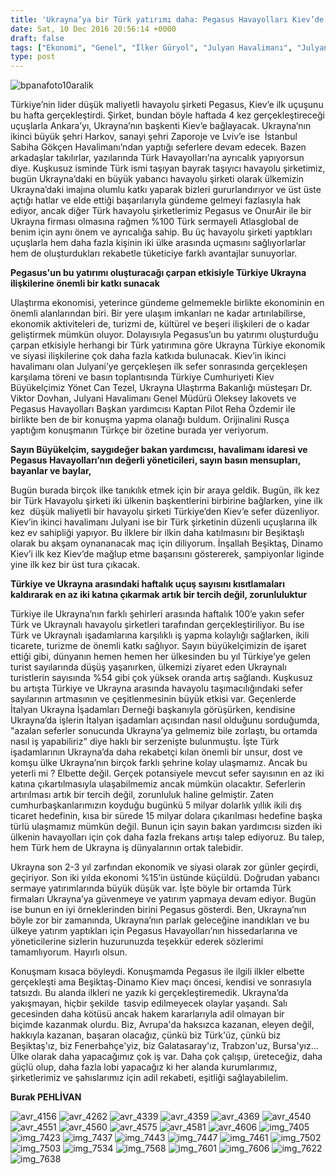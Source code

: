```yaml
---
title: 'Ukrayna’ya bir Türk yatırımı daha: Pegasus Havayolları Kiev’de'
date: Sat, 10 Dec 2016 20:56:14 +0000
draft: false
tags: ["Ekonomi", "Genel", "İlker Güryol", "Julyan Havalimanı", "Julyani Havalimanı", "Kiev", "Pegasus Kiev", "Pegasus Ukrayna", "Reha Özdemir", "Turizm", "Ukrayna", "Ukrayna Beşiktaşlılar Derneği", "Ukrayna Dış İlişkileri", "Yönet Can Tezel"]
type: post
---
```


![bpanafoto10aralik](http://burakpehlivan.org/wp-content/uploads/2016/12/bpanafoto10aralik.jpg)




Türkiye’nin lider düşük maliyetli havayolu şirketi Pegasus, Kiev’e ilk uçuşunu bu hafta gerçekleştirdi. Şirket, bundan böyle haftada 4 kez gerçekleştireceği uçuşlarla Ankara’yı, Ukrayna’nın başkenti Kiev’e bağlayacak. Ukrayna’nın ikinci büyük şehri Harkov, sanayi şehri Zaporoje ve Lviv’e ise  İstanbul Sabiha Gökçen Havalimanı’ndan yaptığı seferlere devam edecek. Bazen arkadaşlar takılırlar, yazılarında Türk Havayolları’na ayrıcalık yapıyorsun diye. Kuşkusuz isminde Türk ismi taşıyan bayrak taşıyıcı havayolu şirketimiz, bugün Ukrayna’daki en büyük yabancı havayolu şirketi olarak ülkemizin Ukrayna’daki imajına olumlu katkı yaparak bizleri gururlandırıyor ve üst üste açtığı hatlar ve elde ettiği başarılarıyla gündeme gelmeyi fazlasıyla hak ediyor, ancak diğer Türk havayolu şirketlerimiz Pegasus ve OnurAir ile bir Ukrayna firması olmasına rağmen %100 Türk sermayeli Atlasglobal de benim için aynı önem ve ayrıcalığa sahip. Bu üç havayolu şirketi yaptıkları uçuşlarla hem daha fazla kişinin iki ülke arasında uçmasını sağlıyorlarlar hem de oluşturdukları rekabetle tüketiciye farklı avantajlar sunuyorlar.




**Pegasus'un bu yatırımı oluşturacağı çarpan etkisiyle Türkiye Ukrayna ilişkilerine önemli bir katkı sunacak**




Ulaştırma ekonomisi, yeterince gündeme gelmemekle birlikte ekonominin en önemli alanlarından biri. Bir yere ulaşım imkanları ne kadar artırılabilirse, ekonomik aktiviteleri de, turizmi de, kültürel ve beşeri ilişkileri de o kadar geliştirmek mümkün oluyor. Dolayısıyla Pegasus’un bu yatırımı oluşturduğu çarpan etkisiyle herhangi bir Türk yatırımına göre Ukrayna Türkiye ekonomik ve siyasi ilişkilerine çok daha fazla katkıda bulunacak. Kiev’in ikinci havalimanı olan Julyani’ye gerçekleşen ilk sefer sonrasında gerçekleşen karşılama töreni ve basın toplantısında Türkiye Cumhuriyeti Kiev Büyükelçimiz Yönet Can Tezel, Ukrayna Ulaştırma Bakanlığı müsteşarı Dr. Viktor Dovhan, Julyani Havalimanı Genel Müdürü Oleksey Iakovets ve Pegasus Havayolları Başkan yardımcısı Kaptan Pilot Reha Özdemir ile birlikte ben de bir konuşma yapma olanağı buldum. Orijinalini Rusça yaptığım konuşmanın Türkçe bir özetine burada yer veriyorum.




**Sayın Büyükelçim, saygıdeğer bakan yardımcısı, havalimanı idaresi ve Pegasus Havayolları’nın değerli yöneticileri, sayın basın mensupları, bayanlar ve baylar,**




Bugün burada birçok ilke tanıkılık etmek için bir araya geldik. Bugün, ilk kez bir Türk Havayolu şirketi iki ülkenin başkentlerini birbirine bağlarken, yine ilk kez  düşük maliyetli bir havayolu şirketi Türkiye’den Kiev’e sefer düzenliyor. Kiev’in ikinci havalimanı Julyani ise bir Türk şirketinin düzenli uçuşlarına ilk kez ev sahipliği yapıyor. Bu ilklere bir ilkin daha katılmasını bir Beşiktaşlı olarak bu akşam oynananacak maç için diliyorum. İnşallah Beşiktaş, Dinamo Kiev’i ilk kez Kiev’de mağlup etme başarısını göstererek, şampiyonlar liginde yine ilk kez bir üst tura çıkacak.




**Türkiye ve Ukrayna arasındaki haftalık uçuş sayısını kısıtlamaları kaldırarak en az iki katına çıkarmak artık bir tercih değil, zorunluluktur**




Türkiye ile Ukrayna’nın farklı şehirleri arasında haftalık 100’e yakın sefer Türk ve Ukraynalı havayolu şirketleri tarafından gerçekleştiriliyor. Bu ise Türk ve Ukraynalı işadamlarına karşılıklı iş yapma kolaylığı sağlarken, ikili ticarete, turizme de önemli katkı sağlıyor. Sayın büyükelçimizin de işaret ettiği gibi, dünyanın hemen hemen her ülkesinden bu yıl Türkiye’ye gelen turist sayılarında düşüş yaşanırken, ülkemizi ziyaret eden Ukraynalı turistlerin sayısında %54 gibi çok yüksek oranda artış sağlandı. Kuşkusuz bu artışta Türkiye ve Ukrayna arasında havayolu taşımacılığındaki sefer sayılarının artmasının ve çeşitlenmesinin büyük etkisi var. Geçenlerde İtalyan Ukrayna İşadamları Derneği başkanıyla görüşürken, kendisine Ukrayna’da işlerin İtalyan işadamları açısından nasıl olduğunu sorduğumda, "azalan seferler sonucunda Ukrayna’ya gelmemiz bile zorlaştı, bu ortamda nasıl iş yapabiliriz" diye haklı bir serzenişte bulunmuştu. İşte Türk işadamlarının Ukrayna’da daha rekabetçi kılan önemli bir unsur, dost ve komşu ülke Ukrayna’nın birçok farklı şehrine kolay ulaşmamız. Ancak bu yeterli mi ? Elbette değil. Gerçek potansiyele mevcut sefer sayısının en az iki katına çıkartılmasıyla ulaşabilmemiz ancak mümkün olacaktır. Seferlerin artırılması artık bir tercih değil, zorunluluk haline gelmiştir. Zaten cumhurbaşkanlarımızın koyduğu bugünkü 5 milyar dolarlık yıllık ikili dış ticaret hedefinin, kısa bir sürede 15 milyar dolara çıkarılması hedefine başka türlü ulaşmamız mümkün değil. Bunun için sayın bakan yardımcısı sizden iki ülkenin havayolları için çok daha fazla frekans artışı talep ediyoruz. Bu talep, hem Türk hem de Ukrayna iş dünyalarının ortak talebidir.




Ukrayna son 2-3 yıl zarfından ekonomik ve siyasi olarak zor günler geçirdi, geçiriyor. Son iki yılda ekonomi %15’in üstünde küçüldü. Doğrudan yabancı sermaye yatırımlarında büyük düşük var. İşte böyle bir ortamda Türk firmaları Ukrayna’ya güvenmeye ve yatırım yapmaya devam ediyor. Bugün ise bunun en iyi örneklerinden birini Pegasus gösterdi. Ben, Ukrayna’nın böyle zor bir zamanında, Ukrayna’nın parlak geleceğine inandıkları ve bu ülkeye yatırım yaptıkları için Pegasus Havayolları’nın hissedarlarına ve yöneticilerine sizlerin huzurunuzda teşekkür ederek sözlerimi tamamlıyorum. Hayırlı olsun.




Konuşmam kısaca böyleydi. Konuşmamda Pegasus ile ilgili ilkler elbette gerçekleşti ama Beşiktaş-Dinamo Kiev maçı öncesi, kendisi ve sonrasıyla tatsızdı. Bu alanda ilkleri ne yazık ki gerçekleştiremedik. Ukrayna’da yakışmayan, hiçbir şekilde  tasvip edilmeyecek olaylar yaşandı. Salı gecesinden daha kötüsü ancak hakem kararlarıyla adil olmayan bir biçimde kazanmak olurdu. Biz, Avrupa'da haksızca kazanan, eleyen değil, hakkıyla kazanan, başaran olacağız, çünkü biz Türk'üz, çünkü biz Beşiktaş'ız, biz Fenerbahçe'yiz, biz Galatasaray'ız, Trabzon'uz, Bursa'yız... Ülke olarak daha yapacağımız çok iş var. Daha çok çalışıp, üreteceğiz, daha güçlü olup, daha fazla lobi yapacağız ki her alanda kurumlarımız, şirketlerimiz ve şahıslarımız için adil rekabeti, eşitliği sağlayabilelim. 




**Burak PEHLİVAN**


![avr_4156](http://burakpehlivan.org/wp-content/uploads/2016/12/AVR_4156-1.jpg) ![avr_4262](http://burakpehlivan.org/wp-content/uploads/2016/12/AVR_4262-1.jpg) ![avr_4339](http://burakpehlivan.org/wp-content/uploads/2016/12/AVR_4339.jpg) ![avr_4359](http://burakpehlivan.org/wp-content/uploads/2016/12/AVR_4359.jpg) ![avr_4369](http://burakpehlivan.org/wp-content/uploads/2016/12/AVR_4369.jpg) ![avr_4540](http://burakpehlivan.org/wp-content/uploads/2016/12/AVR_4540.jpg) ![avr_4551](http://burakpehlivan.org/wp-content/uploads/2016/12/AVR_4551.jpg) ![avr_4560](http://burakpehlivan.org/wp-content/uploads/2016/12/AVR_4560.jpg) ![avr_4575](http://burakpehlivan.org/wp-content/uploads/2016/12/AVR_4575.jpg) ![avr_4581](http://burakpehlivan.org/wp-content/uploads/2016/12/AVR_4581.jpg) ![avr_4606](http://burakpehlivan.org/wp-content/uploads/2016/12/AVR_4606.jpg) ![img_7405](http://burakpehlivan.org/wp-content/uploads/2016/12/IMG_7405.jpg) ![img_7423](http://burakpehlivan.org/wp-content/uploads/2016/12/IMG_7423.jpg) ![img_7437](http://burakpehlivan.org/wp-content/uploads/2016/12/IMG_7437.jpg) ![img_7443](http://burakpehlivan.org/wp-content/uploads/2016/12/IMG_7443.jpg) ![img_7447](http://burakpehlivan.org/wp-content/uploads/2016/12/IMG_7447.jpg) ![img_7461](http://burakpehlivan.org/wp-content/uploads/2016/12/IMG_7461.jpg) ![img_7502](http://burakpehlivan.org/wp-content/uploads/2016/12/IMG_7502.jpg) ![img_7503](http://burakpehlivan.org/wp-content/uploads/2016/12/IMG_7503.jpg) ![img_7534](http://burakpehlivan.org/wp-content/uploads/2016/12/IMG_7534.jpg) ![img_7568](http://burakpehlivan.org/wp-content/uploads/2016/12/IMG_7568.jpg) ![img_7601](http://burakpehlivan.org/wp-content/uploads/2016/12/IMG_7601.jpg) ![img_7606](http://burakpehlivan.org/wp-content/uploads/2016/12/IMG_7606.jpg) ![img_7622](http://burakpehlivan.org/wp-content/uploads/2016/12/IMG_7622.jpg) ![img_7638](http://burakpehlivan.org/wp-content/uploads/2016/12/IMG_7638.jpg)